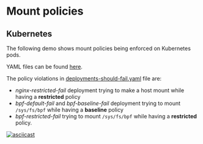 # Mount policies

## Kubernetes

The following demo shows mount policies being enforced on Kubernetes pods.

YAML files can be found [here](https://github.com/lockc-project/lockc/tree/main/examples/kubernetes).

The policy violations in [deployments-should-fail.yaml](https://github.com/lockc-project/lockc/tree/main/examples/kubernetes/deployments-should-fail.yaml)
file are:

- *nginx-restricted-fail* deployment trying to make a host mount while having a
  **restricted** policy
- *bpf-default-fail* and *bpf-baseline-fail* deployment trying to mount
  `/sys/fs/bpf` while having a **baseline** policy
- *bpf-restricted-fail* trying to mount `/sys/fs/bpf` while having a
  **restricted** policy.

[![asciicast](https://asciinema.org/a/sUxMMB5BKkJzlF1jP6k8Bxab3.svg)](https://asciinema.org/a/sUxMMB5BKkJzlF1jP6k8Bxab3)
